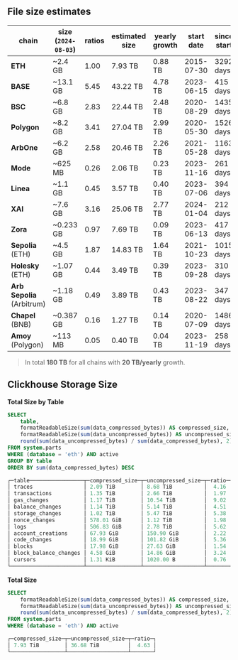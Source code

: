 ## File size estimates

| chain                         | size (`2024-08-03`)  | ratios | estimated size | yearly growth | start date    | since start |
|-------------------------------|----------------------|--------|----------------|---------------|---------------|-------------|
| **ETH**                       | ~2.4 GB              | 1.00   | 7.93 TB        | 0.88 TB       | 2015-07-30    | 3292 days   |
| **BASE**                      | ~13.1 GB             | 5.45   | 43.22 TB       | 4.78 TB       | 2023-06-15    | 415 days    |
| **BSC**                       | ~6.8 GB              | 2.83   | 22.44 TB       | 2.48 TB       | 2020-08-29    | 1435 days   |
| **Polygon**                   | ~8.2 GB              | 3.41   | 27.04 TB       | 2.99 TB       | 2020-05-30    | 1526 days   |
| **ArbOne**                    | ~6.2 GB              | 2.58   | 20.46 TB       | 2.26 TB       | 2021-05-28    | 1163 days   |
| **Mode**                      | ~625 MB              | 0.26   | 2.06 TB        | 0.23 TB       | 2023-11-16    | 261 days    |
| **Linea**                     | ~1.1 GB              | 0.45   | 3.57 TB        | 0.40 TB       | 2023-07-06    | 394 days    |
| **XAI**                       | ~7.6 GB              | 3.16   | 25.06 TB       | 2.77 TB       | 2024-01-04    | 212 days    |
| **Zora**                      | ~0.233 GB            | 0.97   | 7.69 TB        | 0.09 TB       | 2023-06-13    | 417 days    |
| **Sepolia** (ETH)             | ~4.5 GB              | 1.87   | 14.83 TB       | 1.64 TB       | 2021-10-23    | 1015 days   |
| **Holesky** (ETH)             | ~1.07 GB             | 0.44   | 3.49 TB        | 0.39 TB       | 2023-09-28    | 310 days    |
| **Arb Sepolia** (Arbitrum)    | ~1.18 GB             | 0.49   | 3.89 TB        | 0.43 TB       | 2023-08-22    | 347 days    |
| **Chapel** (BNB)              | ~0.387 GB            | 0.16   | 1.27 TB        | 0.14 TB       | 2020-07-09    | 1486 days   |
| **Amoy** (Polygon)            | ~113 MB              | 0.05   | 0.40 TB        | 0.04 TB       | 2023-11-19    | 258 days    |

> In total **180 TB** for all chains with **20 TB/yearly** growth.

## Clickhouse Storage Size

**Total Size by Table**
```sql
SELECT
    table,
    formatReadableSize(sum(data_compressed_bytes)) AS compressed_size,
    formatReadableSize(sum(data_uncompressed_bytes)) AS uncompressed_size,
    round(sum(data_uncompressed_bytes) / sum(data_compressed_bytes), 2) AS ratio
FROM system.parts
WHERE (database = 'eth') AND active
GROUP BY table
ORDER BY sum(data_compressed_bytes) DESC

┌─table─────────────────┬─compressed_size─┬─uncompressed_size─┬─ratio─┐
│ traces                │ 2.09 TiB        │ 8.68 TiB          │  4.16 │
│ transactions          │ 1.35 TiB        │ 2.66 TiB          │  1.97 │
│ gas_changes           │ 1.17 TiB        │ 10.54 TiB         │  9.02 │
│ balance_changes       │ 1.14 TiB        │ 5.14 TiB          │  4.51 │
│ storage_changes       │ 1.02 TiB        │ 5.47 TiB          │  5.38 │
│ nonce_changes         │ 578.01 GiB      │ 1.12 TiB          │  1.98 │
│ logs                  │ 506.83 GiB      │ 2.78 TiB          │  5.62 │
│ account_creations     │ 67.93 GiB       │ 150.90 GiB        │  2.22 │
│ code_changes          │ 18.99 GiB       │ 101.82 GiB        │  5.36 │
│ blocks                │ 17.98 GiB       │ 27.63 GiB         │  1.54 │
│ block_balance_changes │ 4.58 GiB        │ 14.86 GiB         │  3.24 │
│ cursors               │ 1.31 KiB        │ 1020.00 B         │  0.76 │
└───────────────────────┴─────────────────┴───────────────────┴───────┘
```

**Total Size**
```sql
SELECT
    formatReadableSize(sum(data_compressed_bytes)) AS compressed_size,
    formatReadableSize(sum(data_uncompressed_bytes)) AS uncompressed_size,
    round(sum(data_uncompressed_bytes) / sum(data_compressed_bytes), 2) AS ratio
FROM system.parts
WHERE (database = 'eth') AND active

┌─compressed_size─┬─uncompressed_size─┬─ratio─┐
│ 7.93 TiB        │ 36.68 TiB         │  4.63 │
└─────────────────┴───────────────────┴───────┘
```
